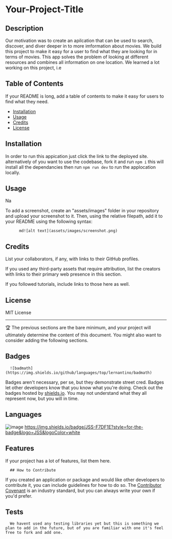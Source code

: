 
  # Your-Project-Title
      
  ## Description
      
  Our motivation was to create an apilcation that can be used to search, discover, and diver  deeper in to  more imformation about movies. 
  We build this project to make it easy for a user to find what they are looking for in terms of movies.
  This app solves the problem of looking at different resources and combines all information on one location.
  We learned a lot working on this project, i.e
      
  ## Table of Contents
      
  If your README is long, add a table of contents to make it easy for users to find what they need.
      
  - [Installation](#installation)
  - [Usage](#usage)
  - [Credits](#credits)
  - [License](#license)
      
  ## Installation
      
  In order to run this appication just click the link to the deployed site. alternatively of you want to use the codebase, fork it and run `npm i`  this will install all the dependancies then run `npm run dev` to run the applocation locally.
      
      
  ## Usage
      
  Na
      
      
  To add a screenshot, create an "assets/images" folder in your repository and upload your screenshot to it. Then, using the relative filepath, add it to your README using the following syntax:
      
          md![alt text](assets/images/screenshot.png)
          
      
  ## Credits
      
  List your collaborators, if any, with links to their GitHub profiles.
      
  If you used any third-party assets that require attribution, list the creators with links to their primary web presence in this section.
      
  If you followed tutorials, include links to those here as well.
      
  ## License
      
  MIT License
      
      
  ---
      
  🏆 The previous sections are the bare minimum, and your project will ultimately determine the content of this document. You might also want to consider adding the following sections.
      
  ## Badges
      
      ![badmath](https://img.shields.io/github/languages/top/lernantino/badmath)
      
  Badges aren't necessary, per se, but they demonstrate street cred. Badges let other developers know that you know what you're doing. Check out the badges hosted by [shields.io](https://shields.io/). You may not understand what they all represent now, but you will in time.
      
  ## Languages 
      
      
  ![image]({BadgeURLHere})
      https://img.shields.io/badge/JSS-F7DF1E?style=for-the-badge&logo=JSS&logoColor=white
      
  ## Features
      
  If your project has a lot of features, list them here.
      
      ## How to Contribute
      
  If you created an application or package and would like other developers to contribute it, you can include guidelines for how to do so. The [Contributor Covenant](https://www.contributor-covenant.org/) is an industry standard, but you can always write your own if you'd prefer.
      
  ## Tests
      We havent used any testing libraries yet but this is something we plan to add in the future, but of you are familiar with one it's feel free to fork and add one.


